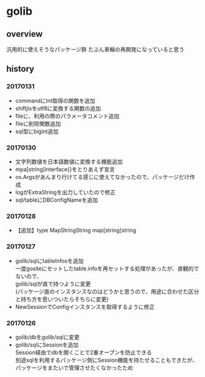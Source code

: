 # golib

## overview
汎用的に使えそうなパッケージ群
たぶん車輪の再開発になっていると思う

## history

### 20170131

- commandにInt取得の関数を追加
- shiftjisをutf8に変換する関数の追加
- fileに、利用の際のパラメータコメント追加
- fileに削除関数追加
- sql型にbigint追加

### 20170130

- 文字列数値を日本語数値に変換する機能追加
- mpa[string]interface{}をとりあえず宣言
- os.Argsがあんまり行けてる感じに使えてなかったので、パッケージだけ作成
- logがExtraStringを出力していたので修正
- sql/tableにDBConfigNameを追加

### 20170128

- 【追加】type MapStringString map[string]string

### 20170127

- golib/sqlにtableInfosを追加  
一度gositeにセットしたtable.infoを再セットする処理があったが、直観的でないので、  
golib/sqlが直で持つように変更  
(パッケージ直のインスタンスなのはどうかと思うので、用途に合わせた区分と持ち方を思いついたらそちらに変更)  
- NewSessionでConfigインスタンスを取得するように修正

### 20170126

- golib/dbをgolib/sqlに変更
- golib/sqlにSessionを追加  
Session経由でdbを開くことで2重オープンを防止できる  
別途sqlを利用するパッケージ側にSession機能を持たせることもできたが、パッケージをまたいで管理させたくなかったため  
 